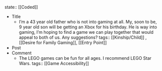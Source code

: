 state:: [[Coded]]

- Title
	- I’m a 43 year old father who is not into gaming at all. My, soon to be, 9 year old son will be getting an Xbox for his birthday. He is way into gaming, I’m hoping to find a game we can play together that would appeal to both of us. Any suggestions?
	  tags:: [[Kinship/Child]] , [[Desire for Family Gaming]], [[Entry Point]]
- Post
- Comment
	- The LEGO games can be fun for all ages. I recommend LEGO Star Wars.
	  tags:: [[Game Accessibility]]